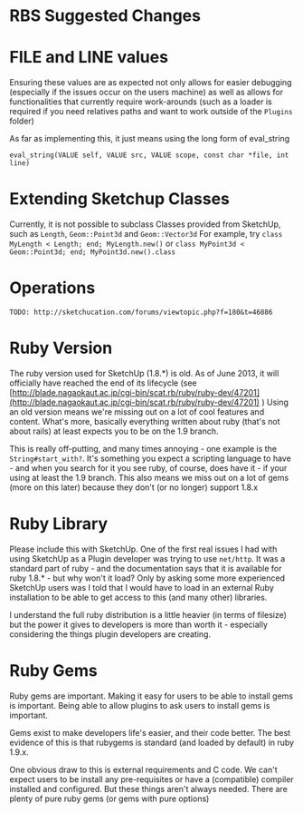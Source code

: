 # RBS Suggested Changes

# __FILE__ and __LINE__ values

Ensuring these values are as expected not only allows for easier debugging
(especially if the issues occur on the users machine) as well as allows for
functionalities that currently require work-arounds (such as a loader is
required if you need relatives paths and want to work outside of the `Plugins`
folder)

As far as implementing this, it just means using the long form of eval_string

    eval_string(VALUE self, VALUE src, VALUE scope, const char *file, int line)

# Extending Sketchup Classes

Currently, it is not possible to subclass Classes provided from SketchUp, such
as `Length`, `Geom::Point3d` and `Geom::Vector3d`
For example, try
    `class MyLength < Length; end; MyLength.new()`
or
    `class MyPoint3d < Geom::Point3d; end; MyPoint3d.new().class`

# Operations
    TODO: http://sketchucation.com/forums/viewtopic.php?f=180&t=46886

# Ruby Version

The ruby version used for SketchUp (1.8.*) is old. As of June 2013, it will
officially have reached the end of its lifecycle (see 
[http://blade.nagaokaut.ac.jp/cgi-bin/scat.rb/ruby/ruby-dev/47201](http://blade.nagaokaut.ac.jp/cgi-bin/scat.rb/ruby/ruby-dev/47201) )
Using an old version means we're missing out on a lot of cool features and
content. What's more, basically everything written about ruby (that's not about
rails) at least expects you to be on the 1.9 branch.

This is really off-putting, and many times annoying - one example is the
`String#start_with?`. It's something you expect a scripting language to have -
and when you search for it you see ruby, of course, does have it - if your
using at least the 1.9 branch. This also means we miss out on a lot of gems
(more on this later) because they don't (or no longer) support 1.8.x

# Ruby Library

Please include this with SketchUp. One of the first real issues I had with
using SketchUp as a Plugin developer was trying to use `net/http`. It was a
standard part of ruby - and the documentation says that it is available for
ruby 1.8.* - but why won't it load? Only by asking some more experienced
SketchUp users was I told that I would have to load in an external Ruby
installation to be able to get access to this (and many other) libraries.

I understand the full ruby distribution is a little heavier (in terms of
filesize) but the power it gives to developers is more than worth it -
especially considering the things plugin developers are creating.

# Ruby Gems

Ruby gems are important. Making it easy for users to be able to install gems is
important. Being able to allow plugins to ask users to install gems is
important.

Gems exist to make developers life's easier, and their code better. The best
evidence of this is that rubygems is standard (and loaded by default) in ruby
1.9.x.

One obvious draw to this is external requirements and C code. We can't expect
users to be install any pre-requisites or have a (compatible) compiler
installed and configured. But these things aren't always needed. There are
plenty of pure ruby gems (or gems with pure options)
